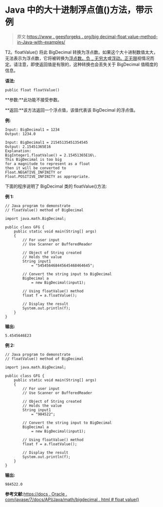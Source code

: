 # Java 中的大十进制浮点值()方法，带示例

> 原文:[https://www . geesforgeks . org/big decimal-float value-method-in-Java-with-examples/](https://www.geeksforgeeks.org/bigdecimal-floatvalue-method-in-java-with-examples/)

T2。floatValue() 将此 BigDecimal 转换为浮点数。如果这个大十进制数值太大，无法表示为浮点数，它将被转换为[浮点数。负 _ 无穷大](https://docs.oracle.com/javase/7/docs/api/java/lang/Float.html#NEGATIVE_INFINITY)或[浮动。正无限](https://docs.oracle.com/javase/7/docs/api/java/lang/Float.html#POSITIVE_INFINITY)视情况而定。请注意，即使返回值是有限的，这种转换也会丢失关于 BigDecimal 值精度的信息。

**语法:**

```
public float floatValue()

```

**参数:**此功能不接受参数。

**返回:**该方法返回一个浮点值，该值代表该 BigDecimal 的浮点值。

**例:**

```
Input: BigDecimal1 = 1234
Output: 1234.0

Input: BigDecimal1 = 21545135451354545
Output: 2.15451365E16
Explanation: 
BigInteger1.floatValue() = 2.15451365E16\. 
This BigDecimal is too big 
for a magnitude to represent as a float 
then it will be converted to 
Float.NEGATIVE_INFINITY or 
Float.POSITIVE_INFINITY as appropriate.

```

下面的程序说明了 BigDecimal 类的 floatValue()方法:

**例 1:**

```
// Java program to demonstrate
// floatValue() method of BigDecimal

import java.math.BigDecimal;

public class GFG {
    public static void main(String[] args)
    {
        // For user input
        // Use Scanner or BufferedReader

        // Object of String created
        // Holds the value
        String input1
            = "545456468445645468464645";

        // Convert the string input to BigDecimal
        BigDecimal a
            = new BigDecimal(input1);

        // Using floatValue() method
        float f = a.floatValue();

        // Display the result
        System.out.println(f);
    }
}
```

**输出:**

```
5.4545646E23

```

**例 2:**

```
// Java program to demonstrate
// floatValue() method of BigDecimal

import java.math.BigDecimal;

public class GFG {
    public static void main(String[] args)
    {
        // For user input
        // Use Scanner or BufferedReader

        // Object of String created
        // Holds the value
        String input1
            = "984522";

        // Convert the string input to BigDecimal
        BigDecimal a
            = new BigDecimal(input1);

        // Using floatValue() method
        float f = a.floatValue();

        // Display the result
        System.out.println(f);
    }
}
```

**输出:**

```
984522.0

```

**参考文献:**[https://docs . Oracle . com/javase/7/docs/API/Java/math/bigdecimal . html # float value()](https://docs.oracle.com/javase/7/docs/api/java/math/BigDecimal.html#floatValue())